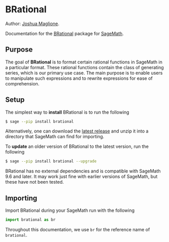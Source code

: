# BRational

Author: [Joshua Maglione](https://www.joshmaglione/com).

Documentation for the [BRational](https://github.com/joshmaglione/brational) package for [SageMath](https://www.sagemath.org/).

## Purpose

The goal of **BRational** is to format certain rational functions in SageMath in a particular format. These rational functions contain the class of generating series, which is our primary use case. The main purpose is to enable users to manipulate such expressions and to rewrite expressions for ease of comprehension. 

## Setup

The simplest way to **install** BRational is to run the following 

```sh
$ sage --pip install brational
```

Alternatively, one can download the [latest release](https://github.com/joshmaglione/brational/releases/latest) and unzip it into a directory that SageMath can find for importing.

To **update** an older version of BRational to the latest version, run the following 

```sh 
$ sage --pip install brational --upgrade 
```

BRational has no external dependencies and is compatible with SageMath 9.6 and later. It may work just fine with earlier versions of SageMath, but these have not been tested.

## Importing

Import BRational during your SageMath run with the following

```python
import brational as br
```

Throughout this documentation, we use `br` for the reference name of `brational`.
